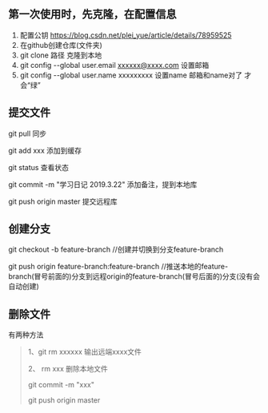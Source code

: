 ## 第一次使用时，先克隆，在配置信息

1. 配置公钥  https://blog.csdn.net/plei_yue/article/details/78959525
2. 在github创建仓库(文件夹)
3. git clone 路径         克隆到本地
4. git config --global user.email xxxxxx@xxxx.com          设置邮箱
5. git config --global user.name xxxxxxxxx                     设置name   邮箱和name对了 才会“绿”

## 提交文件

git pull   同步

git add xxx    添加到缓存

git status   查看状态

git commit -m "学习日记 2019.3.22"    添加备注，提到本地库

git push origin master      提交远程库

## 创建分支

git checkout -b feature-branch //创建并切换到分支feature-branch 

git push origin feature-branch:feature-branch //推送本地的feature-branch(冒号前面的)分支到远程origin的feature-branch(冒号后面的)分支(没有会自动创建)

## 删除文件

有两种方法

> 1、git rm xxxxxx      输出远端xxxx文件
>
> 
>
> 2、 rm xxx         删除本地文件
>
> git commit -m "xxx"
>
> git push origin master
